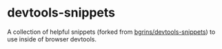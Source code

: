 # devtools-snippets

A collection of helpful snippets (forked from [bgrins/devtools-snippets](https://github.com/bgrins/devtools-snippets)) to use inside of browser devtools.



